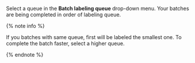 Select a queue in the **Batch labeling queue** drop-down menu. Your batches are being completed in order of labeling queue.

{% note info %}

If you batches with same queue, first will be labeled the smallest one. To complete the batch faster, select a higher queue.

{% endnote %}